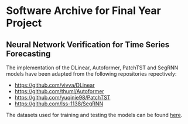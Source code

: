 # Software Archive for Final Year Project

## Neural Network Verification for Time Series Forecasting

The implementation of the DLinear, Autoformer, PatchTST and SegRNN models have been adapted from the following repositories repectively:
- https://github.com/vivva/DLinear
- https://github.com/thuml/Autoformer
- https://github.com/yuqinie98/PatchTST
- https://github.com/lss-1138/SegRNN

The datasets used for training and testing the models can be found [here](https://drive.google.com/drive/folders/1ZOYpTUa82_jCcxIdTmyr0LXQfvaM9vIy).
